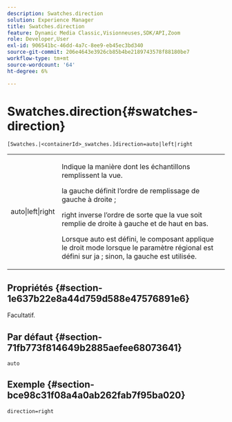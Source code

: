 ```yaml
---
description: Swatches.direction
solution: Experience Manager
title: Swatches.direction
feature: Dynamic Media Classic,Visionneuses,SDK/API,Zoom
role: Developer,User
exl-id: 906541bc-46dd-4a7c-8ee9-eb45ec3bd340
source-git-commit: 206e4643e3926cb85b4be2189743578f88180be7
workflow-type: tm+mt
source-wordcount: '64'
ht-degree: 6%

---
```


# Swatches.direction{#swatches-direction}

`[Swatches.|<containerId>_swatches.]direction=auto|left|right`

<table id="table_B4B930A32C0742F4932BF071B9EEA9F4"> 
 <tbody> 
  <tr> 
   <td> <p> <span class="codeph"> auto|left|right  </span> </p> </td> 
   <td> <p> Indique la manière dont les échantillons remplissent la vue. </p> <p> <span class="codeph"> la gauche  </span> définit l’ordre de remplissage de gauche à droite ; </p> <p> <span class="codeph"> right  </span> inverse l’ordre de sorte que la vue soit remplie de droite à gauche et de haut en bas. </p> <p>Lorsque <span class="codeph"> auto </span> est défini, le composant applique le <span class="codeph"> droit </span> mode lorsque le paramètre régional est défini sur <span class="codeph"> ja </span> ; sinon, la gauche est utilisée. </p> </td> 
  </tr> 
 </tbody> 
</table>

## Propriétés {#section-1e637b22e8a44d759d588e47576891e6}

Facultatif.

## Par défaut {#section-71fb773f814649b2885aefee68073641}

`auto`

## Exemple {#section-bce98c31f08a4a0ab262fab7f95ba020}

`direction=right`
